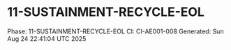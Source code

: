 # 11-SUSTAINMENT-RECYCLE-EOL
Phase: 11-SUSTAINMENT-RECYCLE-EOL
CI: CI-AE001-008
Generated: Sun Aug 24 22:41:04 UTC 2025
